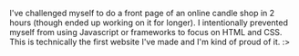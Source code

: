 I've challenged myself to do a front page of an online candle shop in 2 hours (though ended up working on it for longer). I intentionally prevented myself from using Javascript or frameworks to focus on HTML and CSS. This is technically the first website I've made and I'm kind of proud of it. :>
